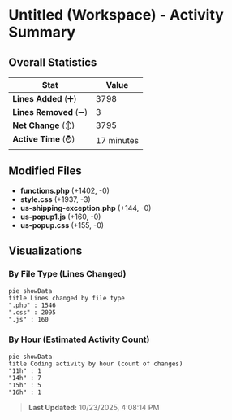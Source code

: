 # Untitled (Workspace) - Activity Summary 

## Overall Statistics

| Stat                   | Value                                                             |
| ---------------------- | ----------------------------------------------------------------- |
| **Lines Added** (➕)   | 3798                                          |
| **Lines Removed** (➖) | 3                                        |
| **Net Change** (↕)    | 3795                |
| **Active Time** (⌚)   | 17 minutes |


## Modified Files
- **functions.php** (+1402, -0)
- **style.css** (+1937, -3)
- **us-shipping-exception.php** (+144, -0)
- **us-popup1.js** (+160, -0)
- **us-popup.css** (+155, -0)

## Visualizations

### By File Type (Lines Changed)

```mermaid
pie showData
title Lines changed by file type
".php" : 1546
".css" : 2095
".js" : 160
```

### By Hour (Estimated Activity Count)

```mermaid
pie showData
title Coding activity by hour (count of changes)
"11h" : 1
"14h" : 7
"15h" : 5
"16h" : 1
```


> **Last Updated:** 10/23/2025, 4:08:14 PM